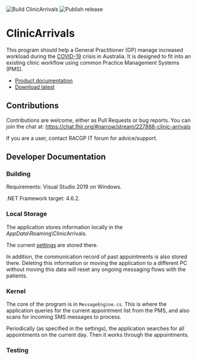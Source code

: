 ![Build ClinicArrivals](https://github.com/grahamegrieve/ClinicArrivals/workflows/Build%20ClinicArrivals/badge.svg)
![Publish release](https://github.com/grahamegrieve/ClinicArrivals/workflows/Publish%20release/badge.svg)
# ClinicArrivals 
 
This program should help a General Practitioner (GP) manage increased workload during the [COVID-19](https://en.wikipedia.org/wiki/Coronavirus_disease_2019) crisis in Australia. It is designed to fit into an existing clinic workflow using common Practice Management Systems (PMS).

* [Product documentation](documentation/Documentation.md)
* [Download latest](https://github.com/grahamegrieve/ClinicArrivals/releases/latest)

## Contributions

Contributions are welcome, either as Pull Requests or bug reports. You can join the chat at: 
https://chat.fhir.org/#narrow/stream/227888-clinic-arrivals

If you are a user, contact RACGP IT forum for advice/support.

## Developer Documentation

### Building

Requirements:
Visual Studio 2019 on Windows.

.NET Framework target: 4.6.2.

### Local Storage 

The application stores information locally in the $AppData$\Roaming\ClinicArrivals.

The current [settings](documentation/Settings.md) are stored there. 

In addition, the communication record of past appointments is also stored there. Deleting this information or moving the application to a different PC without moving this data will reset any ongoing messaging flows with the patients.

### Kernel

The core of the program is in `MessageEngine.cs`. This is where the application queries for the current appointment list from the PMS, and also scans for incoming SMS messages to process.

Periodically (as specified in the settings), the application searches for all appointments on the current day. Then it works through the appointments.


### Testing
